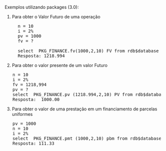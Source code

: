 

Exemplos utilizando packages (3.0):

1) Para obter o Valor Futuro de uma operação
<pre>     n = 10
     i = 2%
     pv = 1000
     fv = ?
     
     select  PKG_FINANCE.fv(1000,2,10) FV from rdb$database    
     Resposta: 1218.994 </pre>     
     
2) Para obter o valor presente de um valor Futuro
<pre>
   n = 10
   i = 2%
   fv = 1218,994
   pv = ?
   select  PKG_FINANCE.pv (1218.994,2,10) PV from rdb$database
   Resposta:  1000.00</pre>
   
3) Para obter o valor de uma prestação em um financiamento de parcelas uniformes
<pre>
   pv = 1000
   n = 10
   i = 2%
   select  PKG_FINANCE.pmt (1000,2,10) pbm from rdb$database
   Resposta: 111.33</pre>


   
   
   
   
   
   
     
